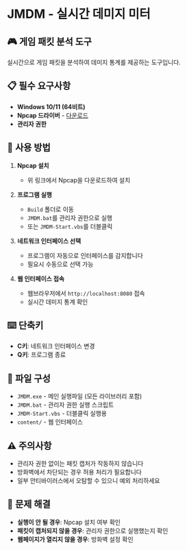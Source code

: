# JMDM - 실시간 데미지 미터 
 
## 🎮 게임 패킷 분석 도구 
 
실시간으로 게임 패킷을 분석하여 데미지 통계를 제공하는 도구입니다. 
 
## 📋 필수 요구사항 
 
- **Windows 10/11 (64비트)** 
- **Npcap 드라이버** - [다운로드](https://npcap.com/) 
- **관리자 권한** 
 
## 🚀 사용 방법 
 
1. **Npcap 설치** 
   - 위 링크에서 Npcap을 다운로드하여 설치 
 
2. **프로그램 실행** 
   - `Build` 폴더로 이동 
   - `JMDM.bat`를 관리자 권한으로 실행 
   - 또는 `JMDM-Start.vbs`를 더블클릭 
 
3. **네트워크 인터페이스 선택** 
   - 프로그램이 자동으로 인터페이스를 감지합니다 
   - 필요시 수동으로 선택 가능 
 
4. **웹 인터페이스 접속** 
   - 웹브라우저에서 `http://localhost:8080` 접속 
   - 실시간 데미지 통계 확인 
 
## ⌨️ 단축키 
 
- **C키**: 네트워크 인터페이스 변경 
- **Q키**: 프로그램 종료 
 
## 📁 파일 구성 
 
- `JMDM.exe` - 메인 실행파일 (모든 라이브러리 포함) 
- `JMDM.bat` - 관리자 권한 실행 스크립트 
- `JMDM-Start.vbs` - 더블클릭 실행용 
- `content/` - 웹 인터페이스 
 
## ⚠️ 주의사항 
 
- 관리자 권한 없이는 패킷 캡처가 작동하지 않습니다 
- 방화벽에서 차단되는 경우 허용 처리가 필요합니다 
- 일부 안티바이러스에서 오탐할 수 있으니 예외 처리하세요 
 
## 🔧 문제 해결 
 
- **실행이 안 될 경우**: Npcap 설치 여부 확인 
- **패킷이 캡처되지 않을 경우**: 관리자 권한으로 실행했는지 확인 
- **웹페이지가 열리지 않을 경우**: 방화벽 설정 확인 
